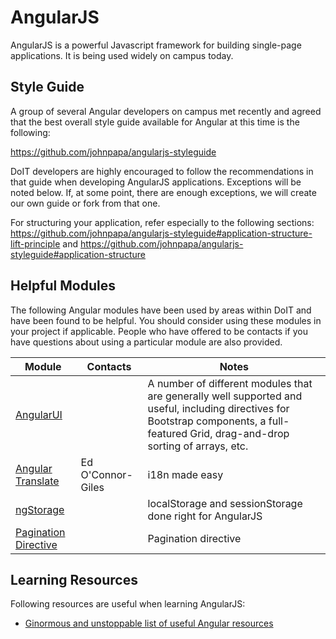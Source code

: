 # AngularJS
AngularJS is a powerful Javascript framework for building single-page applications. It is being used widely on campus today.

## Style Guide
A group of several Angular developers on campus met recently and agreed that the best overall style guide available for Angular at this time is the following:

https://github.com/johnpapa/angularjs-styleguide

DoIT developers are highly encouraged to follow the recommendations in that guide when developing AngularJS applications. Exceptions will be noted below.
If, at some point, there are enough exceptions, we will create our own guide or fork from that one.

For structuring your application, refer especially to the following sections:
https://github.com/johnpapa/angularjs-styleguide#application-structure-lift-principle
and
https://github.com/johnpapa/angularjs-styleguide#application-structure


## Helpful Modules
The following Angular modules have been used by areas within DoIT and have been found to be helpful. You should consider using these modules in your project if applicable.
People who have offered to be contacts if you have questions about using a particular module are also provided.

Module  | Contacts | Notes
------- | -------- | -----
[AngularUI](https://angular-ui.github.io/) | | A number of different modules that are generally well supported and useful, including directives for Bootstrap components, a full-featured Grid, drag-and-drop sorting of arrays, etc.
[Angular Translate](http://angular-translate.github.io/) | Ed O'Connor-Giles | i18n made easy
[ngStorage](https://github.com/gsklee/ngStorage) | | localStorage and sessionStorage done right for AngularJS
[Pagination Directive](https://github.com/michaelbromley/angularUtils/tree/master/src/directives/pagination) | | Pagination directive

## Learning Resources
Following resources are useful when learning AngularJS:
- [Ginormous and unstoppable list of useful Angular resources](http://www.planningforaliens.com/angular/ginormous-unstoppable-angular-resource-list/)


